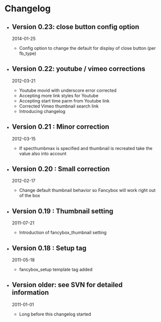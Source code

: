 # Changelog

*   ## Version 0.23: close button config option
    2014-01-25

    *   Config option to change the default for display of close button (per fb_type)

*   ## Version 0.22: youtube / vimeo corrections
    2012-03-21

    *   Youtube movid with underscore error corrected
    *   Accepting more link styles for Youtube
    *   Accepting start time parm from Youtube link
    *   Corrected Vimeo thumbnail search link
    *   Introducing changelog
    
*   ## Version 0.21 : Minor correction
    2012-03-15

    *   If specthumbmax is specified and thumbnail is recreated take the value also into account

*   ## Version 0.20 : Small correction
    2012-02-17

    *   Change default thumbnail behavior so Fancybox will work right out of the box

*   ## Version 0.19 : Thumbnail setting
    2011-07-21

    *   Introduction of fancybox_thumbnail setting

*   ## Version 0.18 : Setup tag
    2011-05-18

    *   fancybox_setup template tag added

*   ## Version older: see SVN for detailed information
    2011-01-01

    *   Long before this changelog started